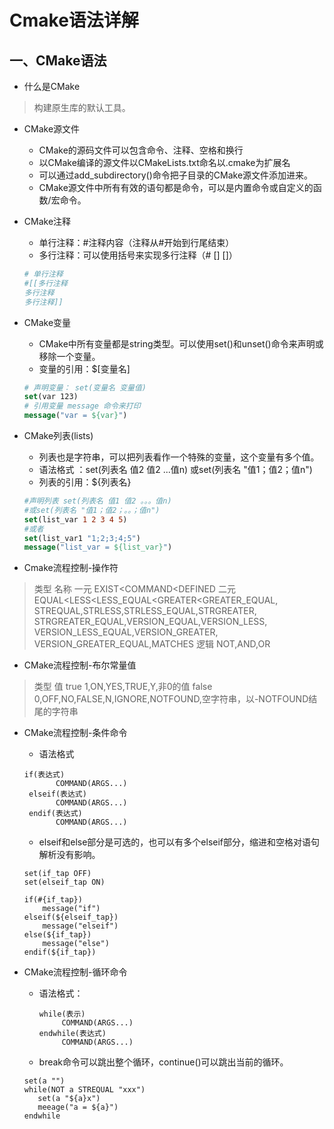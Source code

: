 # Cmake语法详解
## 一、CMake语法
* 什么是CMake
> 构建原生库的默认工具。

* CMake源文件
    * CMake的源码文件可以包含命令、注释、空格和换行
    * 以CMake编译的源文件以CMakeLists.txt命名以.cmake为扩展名
    * 可以通过add_subdirectory()命令把子目录的CMake源文件添加进来。
    * CMake源文件中所有有效的语句都是命令，可以是内置命令或自定义的函数/宏命令。

* CMake注释
    * 单行注释：#注释内容（注释从#开始到行尾结束）
    * 多行注释：可以使用括号来实现多行注释（# [] []）
    ~~~cmake
    # 单行注释
    #[[多行注释
    多行注释
    多行注释]]
    ~~~
    
* CMake变量
    * CMake中所有变量都是string类型。可以使用set()和unset()命令来声明或移除一个变量。
    * 变量的引用：$[变量名]
    ~~~cmake
    # 声明变量： set(变量名 变量值)
    set(var 123)
    # 引用变量 message 命令来打印
    message("var = ${var}")
    ~~~

* CMake列表(lists)
    * 列表也是字符串，可以把列表看作一个特殊的变量，这个变量有多个值。
    * 语法格式 ：set(列表名 值2 值2 ...值n) 或set(列表名 "值1；值2；值n")
    * 列表的引用：${列表名}
    ~~~cmake
    #声明列表 set(列表名 值1 值2 。。。值n)
    #或set(列表名 "值1；值2；。。；值n")
    set(list_var 1 2 3 4 5)
    #或者
    set(list_var1 "1;2;3;4;5")
    message("list_var = ${list_var}")
    ~~~
    
* Cmake流程控制-操作符

> 类型                名称
  一元            EXIST<COMMAND<DEFINED
  二元         EQUAL<LESS<LESS_EQUAL<GREATER<GREATER_EQUAL,
 STREQUAL,STRLESS,STRLESS_EQUAL,STRGREATER,
 STRGREATER_EQUAL,VERSION_EQUAL,VERSION_LESS,
 VERSION_LESS_EQUAL,VERSION_GREATER,
 VERSION_GREATER_EQUAL,MATCHES
 逻辑                 NOT,AND,OR
 
 * CMake流程控制-布尔常量值
 > 类型                   值
    true               1,ON,YES,TRUE,Y,非0的值
    false              0,OFF,NO,FALSE,N,IGNORE,NOTFOUND,空字符串，以-NOTFOUND结尾的字符串
  
* CMake流程控制-条件命令
    * 语法格式
     ~~~
     if(表达式)
            COMMAND(ARGS...)
      elseif(表达式)
            COMMAND(ARGS...)
      endif(表达式)
            COMMAND(ARGS...)
     ~~~
    * elseif和else部分是可选的，也可以有多个elseif部分，缩进和空格对语句解析没有影响。
    ~~~
    set(if_tap OFF)
    set(elseif_tap ON)
    
    if(#{if_tap})
        message("if")
    elseif(${elseif_tap})
        message("elseif")
    else(${if_tap})
        message("else")
    endif(${if_tap})
    ~~~

* CMake流程控制-循环命令
    * 语法格式：
       ~~~
       while(表示)
            COMMAND(ARGS...)
       endwhile(表达式)
            COMMAND(ARGS...)
       ~~~
     * break命令可以跳出整个循环，continue()可以跳出当前的循环。
     ~~~
     set(a "")
     while(NOT a STREQUAL "xxx")
        set(a "${a}x")
        meeage("a = ${a}")
     endwhile
     ~~~

































